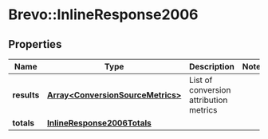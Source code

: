 # Brevo::InlineResponse2006

## Properties
Name | Type | Description | Notes
------------ | ------------- | ------------- | -------------
**results** | [**Array&lt;ConversionSourceMetrics&gt;**](ConversionSourceMetrics.md) | List of conversion attribution metrics | 
**totals** | [**InlineResponse2006Totals**](InlineResponse2006Totals.md) |  | 


